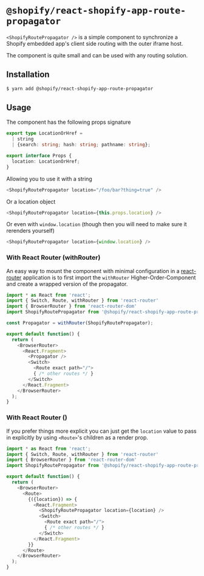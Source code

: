 # `@shopify/react-shopify-app-route-propagator`

`<ShopifyRoutePropagator />` is a simple component to synchronize a Shopify embedded app's client side routing with the outer iframe host.

The component is quite small and can be used with any routing solution.

## Installation

```bash
$ yarn add @shopify/react-shopify-app-route-propagator
```

## Usage

The component has the following props signature

```typescript
export type LocationOrHref =
  | string
  | {search: string; hash: string; pathname: string};

export interface Props {
  location: LocationOrHref;
}
```

Allowing you to use it with a string

```javascript
<ShopifyRoutePropagator location="/foo/bar?thing=true" />
```

Or a location object

```javascript
<ShopifyRoutePropagator location={this.props.location} />
```

Or even with `window.location` (though then you will need to make sure it rerenders yourself)

```javascript
<ShopifyRoutePropagator location={window.location} />
```

### With React Router (withRouter)

An easy way to mount the component with minimal configuration in a [react-router](https://github.com/ReactTraining/react-router) application is to first import the `withRouter` Higher-Order-Component and create a wrapped version of the propagator.

```javascript
import * as React from 'react';
import { Switch, Route, withRouter } from 'react-router'
import { BrowserRouter } from 'react-router-dom'
import ShopifyRoutePropagator from '@shopify/react-shopify-app-route-propagator';

const Propagator = withRouter(ShopifyRoutePropagator);

export default function() {
  return (
    <BrowserRouter>
      <React.Fragment>
        <Propagator />
        <Switch>
          <Route exact path="/">
          { /* other routes */ }
        </Switch>
      </React.Fragment>
    </BrowserRouter>
  );
}
```

### With React Router (<Route>)

If you prefer things more explicit you can just get the `location` value to pass in explicitly by using `<Route>`'s children as a render prop.

```javascript
import * as React from 'react';
import { Switch, Route, withRouter } from 'react-router'
import { BrowserRouter } from 'react-router-dom'
import ShopifyRoutePropagator from '@shopify/react-shopify-app-route-propagator;

export default function() {
  return (
    <BrowserRouter>
      <Route>
        {({location}) => {
          <React.Fragment>
            <ShopifyRoutePropagator location={location} />
            <Switch>
              <Route exact path="/">
              { /* other routes */ }
            </Switch>
          </React.Fragment>
        }}
      </Route>
    </BrowserRouter>
  );
}
```

